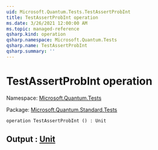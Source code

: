 ```yaml
---
uid: Microsoft.Quantum.Tests.TestAssertProbInt
title: TestAssertProbInt operation
ms.date: 3/26/2021 12:00:00 AM
ms.topic: managed-reference
qsharp.kind: operation
qsharp.namespace: Microsoft.Quantum.Tests
qsharp.name: TestAssertProbInt
qsharp.summary: ''
---
```


# TestAssertProbInt operation

Namespace: [Microsoft.Quantum.Tests](xref:Microsoft.Quantum.Tests)

Package: [Microsoft.Quantum.Standard.Tests](https://nuget.org/packages/Microsoft.Quantum.Standard.Tests)




```qsharp
operation TestAssertProbInt () : Unit
```


## Output : [Unit](xref:microsoft.quantum.lang-ref.unit)

